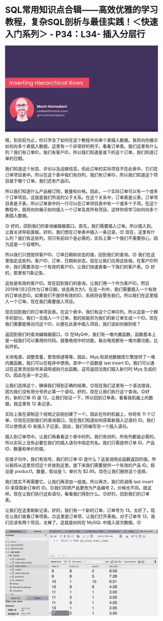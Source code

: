 # SQL常用知识点合辑——高效优雅的学习教程，复杂SQL剖析与最佳实践！＜快速入门系列＞ - P34：L34- 插入分层行 

![](img/f8da00bca95829b0b487f1e08381e567_0.png)

哦，到目前为止，你只学会了如何在这个教程中向单个表插入数据。我将向你展示如何向多个表插入数据。这里有一个非常好的例子。看看订单表。我们这里有什么列？我们有订单ID，我们有客户ID，所以我们知道是谁下的这个订单。我们知道订单的日期。

我们知道这个状态、评论以及运输信息。但此订单的实际项目不在此表中，它们在订单项目表中。所以在这个表中我们有四列，我们有订单ID，所以我们知道这个项目属于哪个订单。我们还有产品ID。

所以我们知道什么产品被订购，数量和价格。因此，一个实际订单可以有一个或多个订单项目。这就是我们所说的父子关系。在这个关系中，订单表是父表，订单项目表是子表。所以订单表中的一行可以在订单项目表中有一个或多个子项。在这个教程中，我将向你展示如何插入一个订单及其所有项目。这样你将学习如何向多个表插入数据。

😊 好的，回到我们的查询编辑器窗口。首先，我们需要插入订单。所以插入到。让我关闭导航面板。好的，我们想在订单表中插入一条记录。😊 现在，这里有什么列？我们有这些列，但只有前四个是必需的，实际上第一个我们不需要担心，因为这是一个自增列。

所以我们只想提供客户ID、订单日期和状态的值，回到我们的查询。😊 我们在这里指定这些列。客户ID、订单、日期和状态。现在让我们应用这些值。在客户ID列中，我们需要添加一个有效的客户ID。让我们快速查看一下我们的客户表。😊 好的，那里有11条记录。

这些是有效的客户ID。现在回到我们的查询，让我们用一个作为客户ID。然后2019年1月2日作为订单日期，状态再次为1。在这一列中，我们需要插入一个有效的订单状态ID。如果我们不提供有效的ID，系统将会警告我们。所以我们在这里插入一个订单。现在我们需要插入项目。

现在回到我们的订单项目表。在这个表中，我们有这个订单ID列。所以这是一个棘手的部分。我们一旦插入一个订单，我的技能将为我们的新订单生成一个ID。现在我们需要能够访问这个ID，以便在此表中插入项目，我们该如何做到呢？

返回到我们的查询编辑器窗口。😊 在MyQ中，我们有一堆内置函数，函数基本上是一段我们可以重用的代码。就像电视中的功能，每台电视都有一堆内置功能，比如开机。

关闭电源，调整音量，更改频道等等。因此，Myq 和其他数据库引擎提供了一堆内置函数，我们可以在程序中使用。其中一个函数是 last insert ID。我们可以通过在这里添加括号来调用或执行此函数。这将返回当我们插入新行时 Myq 生成的 ID。因此在进一步之前。

让我们选择这个，确保我们得到正确的结果。😊现在我们这里有一个语法错误，因为我们没有用分号终止第一个语句。好的，现在让我们执行这个查询。😊好的，新的订单 ID 是 12。让我们验证一下，所以回到订单表，看看我机器上的数据，我这里有 12 条记录。

实际上我在录制这个视频之前刚创建了一个。因此在你的机器上，你将有 11 个订单。😊现在回到我们的查询窗口。现在我们知道如何获取新插入记录的 ID。我们可以使用该 ID 来插入子记录。因此，我们将编写另一个插入语句。

插入到订单项中。让我们再看看这个表中的列。我们有四列，所有列都是必需的。所以实际上没有必要在我们的插入语句中指定列名。我们只需提供订单 ID、产品 ID、数量和单价的值。

在值子句中，我们有括号。我们的订单 ID 是什么？这是调用此函数返回的值。所以我将从这里剪切这个并放到这里。接下来我们需要提供一个有效的产品 ID。假设是 product1。数量，假设是 1，单价为 $2.95。现在让我们删除这个选择。

我们其实不再需要它。让我们再添加一组值。所以再次，我们将调用 last insert ID 来获取新订单的 ID。😊我们将把产品更改为产品编号 2，价格也不同。就这样。现在让我们执行这些语句，看看我们得到什么。😊好的，回到我们的订单表。

让我们在这里刷新记录。好的，我们有一个新的订单，订单号为 13。太好了。现在让我们查看订单项表。😊这里是订单项，让我们打开表格。对于订单号 13，我们应该有两个项目。太棒了。这就是如何在 MySQL 中插入层次数据。😊

![](img/f8da00bca95829b0b487f1e08381e567_2.png)
